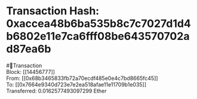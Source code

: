 
Transaction Hash: 0xaccea48b6ba535b8c7c7027d1d4b6802e11e7ca6fff08be643570702ad87ea6b
====================================================================================
  
#💸Transaction  
Block: [[14456777]]  
From: [[0x68b3465833fb72a70ecdf485e0e4c7bd8665fc45]]  
To: [[0x7664e9340d723e7e2ea518afae11e11709b1e035]]  
Transferred: 0.0162577493097299 Ether
